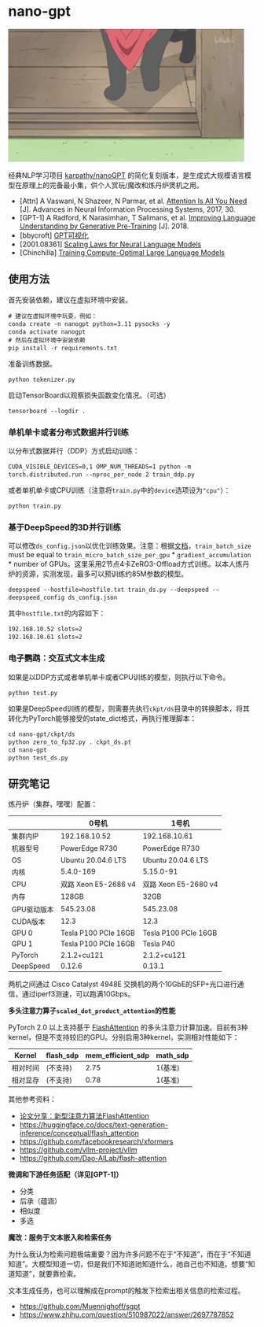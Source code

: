 
# nano-gpt

![ ](./nano-sakamoto.gif)

经典NLP学习项目 [karpathy/nanoGPT](https://github.com/karpathy/nanoGPT) 的简化复刻版本，是生成式大规模语言模型在原理上的完备最小集，供个人赏玩/魔改和炼丹炉煲机之用。

- [Attn] A Vaswani, N Shazeer, N Parmar, et al. [Attention Is All You Need](https://arxiv.org/abs/1706.03762) [J]. Advances in Neural Information Processing Systems, 2017, 30.
- [GPT-1] A Radford, K Narasimhan, T Salimans, et al. [Improving Language Understanding by Generative Pre-Training](https://s3-us-west-2.amazonaws.com/openai-assets/research-covers/language-unsupervised/language_understanding_paper.pdf) [J]. 2018.
- [bbycroft] [GPT可视化](https://bbycroft.net/llm)
- [2001.08361] [Scaling Laws for Neural Language Models](https://arxiv.org/abs/2001.08361)
- [Chinchilla] [Training Compute-Optimal Large Language Models](https://arxiv.org/abs/2203.15556)

## 使用方法

首先安装依赖，建议在虚拟环境中安装。

```
# 建议在虚拟环境中玩耍，例如：
conda create -n nanogpt python=3.11 pysocks -y
conda activate nanogpt
# 然后在虚拟环境中安装依赖
pip install -r requirements.txt
```

准备训练数据。

```
python tokenizer.py
```

启动TensorBoard以观察损失函数变化情况。（可选）

```
tensorboard --logdir .
```

### 单机单卡或者分布式数据并行训练

以分布式数据并行（DDP）方式启动训练：

```
CUDA_VISIBLE_DEVICES=0,1 OMP_NUM_THREADS=1 python -m torch.distributed.run --nproc_per_node 2 train_ddp.py
```

或者单机单卡或CPU训练（注意将`train.py`中的`device`选项设为`"cpu"`）：

```
python train.py
```

### 基于DeepSpeed的3D并行训练

可以修改`ds_config.json`以优化训练效果。注意：根据[文档](https://www.deepspeed.ai/docs/config-json/)，`train_batch_size` must be equal to `train_micro_batch_size_per_gpu` * `gradient_accumulation` * number of GPUs。这里采用2节点4卡ZeRO3-Offload方式训练。以本人炼丹炉的资源，实测发现，最多可以预训练约85M参数的模型。

```
deepspeed --hostfile=hostfile.txt train_ds.py --deepspeed --deepspeed_config ds_config.json
```

其中`hostfile.txt`的内容如下：

```
192.168.10.52 slots=2
192.168.10.61 slots=2
```

### 电子鹦鹉：交互式文本生成

如果是以DDP方式或者单机单卡或者CPU训练的模型，则执行以下命令。

```
python test.py
```

如果是DeepSpeed训练的模型，则需要先执行`ckpt/ds`目录中的转换脚本，将其转化为PyTorch能够接受的state_dict格式，再执行推理脚本：

```
cd nano-gpt/ckpt/ds
python zero_to_fp32.py . ckpt_ds.pt
cd nano-gpt
python test_ds.py
```

## 研究笔记

炼丹炉（集群，嘿嘿）配置：

||0号机|1号机|
|--|--|--|
|集群内IP|192.168.10.52|192.168.10.61|
|机器型号|PowerEdge R730|PowerEdge R730|
|OS|Ubuntu 20.04.6 LTS|Ubuntu 20.04.6 LTS|
|内核|5.4.0-169|5.15.0-91|
|CPU|双路 Xeon E5-2686 v4|双路 Xeon E5-2680 v4|
|内存|128GB|32GB|
|GPU驱动版本|545.23.08|545.23.08|
|CUDA版本|12.3|12.3|
|GPU 0|Tesla P100 PCIe 16GB|Tesla P100 PCIe 16GB|
|GPU 1|Tesla P100 PCIe 16GB|Tesla P40|
|PyTorch|2.1.2+cu121|2.1.2+cu121|
|DeepSpeed|0.12.6|0.13.1|

两机之间通过 Cisco Catalyst 4948E 交换机的两个10GbE的SFP+光口进行通信，通过iperf3测速，可以跑满10Gbps。

**多头注意力算子`scaled_dot_product_attention`的性能**

PyTorch 2.0 以上支持基于 [FlashAttention](https://arxiv.org/abs/2205.14135) 的多头注意力计算加速。目前有3种kernel，但是不支持较旧的GPU。分别启用3种kernel，实测相对性能如下：

|Kernel|flash_sdp|mem_efficient_sdp|math_sdp|
|------|------|----|--|
|相对时间|(不支持)|2.75|1(基准)|
|相对显存|(不支持)|0.78|1(基准)|

其他参考资料：

- [论文分享：新型注意力算法FlashAttention](https://www.bilibili.com/video/BV1zs4y1J7tb/)
- https://huggingface.co/docs/text-generation-inference/conceptual/flash_attention
- https://github.com/facebookresearch/xformers
- https://github.com/vllm-project/vllm
- https://github.com/Dao-AILab/flash-attention

**微调和下游任务适配（详见[GPT-1]）**

- 分类
- 后承（蕴涵）
- 相似度
- 多选

**魔改：服务于文本嵌入和检索任务**

为什么我认为检索问题极端重要？因为许多问题不在于“不知道”，而在于“不知道知道”。大模型知道一切，但是我们不知道祂知道什么，祂自己也不知道。想要“知道知道”，就要靠检索。

文本生成任务，也可以理解成在prompt的触发下检索出相关信息的检索过程。

- https://github.com/Muennighoff/sgpt
- https://www.zhihu.com/question/510987022/answer/2697787852
